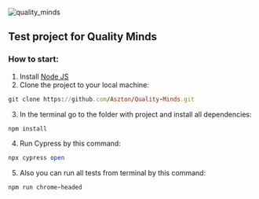 ![quality_minds](https://qualityminds.com/wp-content/uploads/2021/06/qualityminds-logo.png)
## Test project for Quality Minds</br>
### How to start:
1. Install [Node JS](https://nodejs.org/en/download/)
2. Clone the project to your local machine:
```ruby
git clone https://github.com/Aszton/Quality-Minds.git
```
3. In the terminal go to the folder with project and install all dependencies:
```ruby
npm install
```
4. Run Cypress by this command:
```ruby
npx cypress open
```
5. Also you can run all tests from terminal by this command:
```ruby
npm run chrome-headed
```
